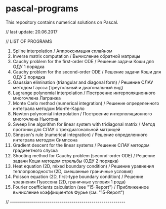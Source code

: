 # pascal-programs
This repository contains numerical solutions on Pascal.

// last update: 20.06.2017

// LIST OF PROGRAMS

1. Spline interpolation / Аппроксимация сплайном
2. Inverse matrix computation / Вычисление обратной матрицы
3. Cauchy problem for the first-order ODE / Решение задачи Коши для ОДУ 1 порядка
4. Cauchy problem for the second-order ODE / Решение задачи Коши для ОДУ 2 порядка
5. Gaussian elimination (triangular and diagonal form) / Решение СЛАУ методом Гаусса (треугольный и диагональный вид)
6. Lagrange polynomial interpolation / Построение интерполяционного многочлена Лагранжа
7. Monte Carlo method (numerical integration) / Решение определенного интеграла методом Монте-Карло
8. Newton polynomial interpolation / Построение интерполяционного многочлена Ньютона
9. Sweep line algorithm for linear system with tridiagonal matrix / Метод прогонки для СЛАУ с трехдиагональной матрицей
10. Simpson's rule (numerical integration) / Решение определенного интеграла методом Симпсона
11. Gradient descent for the linear systems / Решение СЛАУ методом градиентного спуска
12. Shooting method for Cauchy problem (second-order ODE) / Решение задачи Коши методом стрельбы (ОДУ 2 порядка)
13. Heat equation (2D, mixed boundary condition) / Решение уравнения теплопроводности (2D, смешанные граничные условия)
14. Poisson equation (2D, first-type boundary condition) / Решение уравнения Пуассона (2D, граничные условия 1 рода)
15. Fourier coefficients calculation (see "15-Report") / Приближенное вычисление коэффициентов Фурье (см. "15-Report")

// ----------------------------------------------------------


